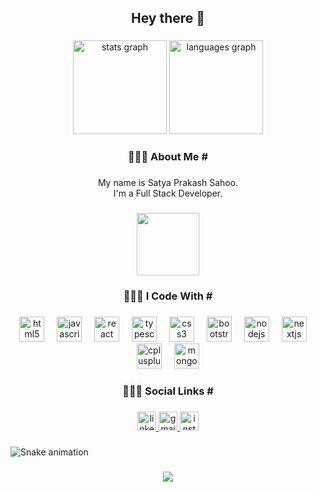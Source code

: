 <h2 align="center">Hey there 👋</h2>

###

<div align="center">
  <img src="https://github-readme-stats.vercel.app/api?username=Satya1824&hide_title=false&hide_rank=false&show_icons=true&include_all_commits=true&count_private=true&disable_animations=false&theme=react&locale=en&hide_border=false&order=1" height="150" alt="stats graph"  />
  <img src="https://github-readme-stats.vercel.app/api/top-langs?username=Satya1824&locale=en&hide_title=false&layout=compact&card_width=320&langs_count=6&theme=react&hide_border=false&order=2" height="150" alt="languages graph"  />
</div>

###

<p align="left"></p>

###

<h3 align="center">🧑🏻‍💻 About Me #</h3>

###

<p align="center">My name is Satya Prakash Sahoo.<br>I'm a Full Stack Developer.</p>

###

<p align="left"></p>

###

<div align="center">
  <img height="100" src="https://gifdb.com/images/high/nerd-ginger-cat-typing-8308pf65yrgevcln.gif"  />
</div>

###

<p align="left"></p>

###

<h3 align="center">🧑🏻‍💻 I Code With #</h3>

###

<div align="center">
  <img src="https://cdn.jsdelivr.net/gh/devicons/devicon/icons/html5/html5-original.svg" height="40" alt="html5 logo"  />
  <img width="12" />
  <img src="https://cdn.jsdelivr.net/gh/devicons/devicon/icons/javascript/javascript-original.svg" height="40" alt="javascript logo"  />
  <img width="12" />
  <img src="https://cdn.jsdelivr.net/gh/devicons/devicon/icons/react/react-original.svg" height="40" alt="react logo"  />
  <img width="12" />
  <img src="https://cdn.jsdelivr.net/gh/devicons/devicon/icons/typescript/typescript-original.svg" height="40" alt="typescript logo"  />
  <img width="12" />
  <img src="https://cdn.jsdelivr.net/gh/devicons/devicon/icons/css3/css3-original.svg" height="40" alt="css3 logo"  />
  <img width="12" />
  <img src="https://cdn.jsdelivr.net/gh/devicons/devicon/icons/bootstrap/bootstrap-original.svg" height="40" alt="bootstrap logo"  />
  <img width="12" />
  <img src="https://cdn.jsdelivr.net/gh/devicons/devicon/icons/nodejs/nodejs-original.svg" height="40" alt="nodejs logo"  />
  <img width="12" />
  <img src="https://cdn.jsdelivr.net/gh/devicons/devicon/icons/nextjs/nextjs-original.svg" height="40" alt="nextjs logo"  />
  <img width="12" />
  <img src="https://cdn.jsdelivr.net/gh/devicons/devicon/icons/cplusplus/cplusplus-original.svg" height="40" alt="cplusplus logo"  />
  <img width="12" />
  <img src="https://cdn.jsdelivr.net/gh/devicons/devicon/icons/mongodb/mongodb-original.svg" height="40" alt="mongodb logo"  />
</div>

###

<p align="left"></p>

###

<h3 align="center">🧑🏻‍💻 Social Links #</h3>

###

<div align="center">
  <a href="https://www.linkedin.com/in/satya-prakash-sahoo-932a23209/" target="_blank">
    <img src="https://img.shields.io/static/v1?message=LinkedIn&logo=linkedin&label=&color=0077B5&logoColor=white&labelColor=&style=for-the-badge" height="30" alt="linkedin logo"  />
  </a>
  <a href="satsou24@gmail.com" target="_blank">
    <img src="https://img.shields.io/static/v1?message=Gmail&logo=gmail&label=&color=D14836&logoColor=white&labelColor=&style=for-the-badge" height="30" alt="gmail logo"  />
  </a>
  <a href="https://www.instagram.com/_satyaprakash_24/" target="_blank">
    <img src="https://img.shields.io/static/v1?message=Instagram&logo=instagram&label=&color=E4405F&logoColor=white&labelColor=&style=for-the-badge" height="30" alt="instagram logo"  />
  </a>
</div>

###

<p align="left"></p>

###

<img src="https://raw.githubusercontent.com/Satya1824/Satya1824/blob/output/github-contribution-grid-snake.svg" alt="Snake animation" />

###

<p align="left"></p>

###

<div align="center">
  <img src="https://visitor-badge.laobi.icu/badge?page_id=Satya1824.Satya1824&left_color=crimson&left_text=Visits"  />
</div>

###
